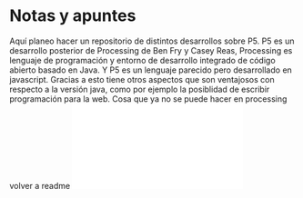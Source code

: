 # Notas y apuntes
Aquí planeo hacer un repositorio de distintos desarrollos sobre P5. P5 es un desarrollo posterior de Processing de Ben Fry y Casey Reas, Processing es lenguaje de programación y entorno de desarrollo integrado de código abierto basado en Java. Y P5 es un lenguaje parecido pero desarrollado en javascript. Gracias a esto tiene otros aspectos que son ventajosos con respecto a la versión java, como por ejemplo la posiblidad de escribir programación para la web. Cosa que ya no se puede hacer en processing <br> volver a readme ![vuelve a readme](readme.md)

